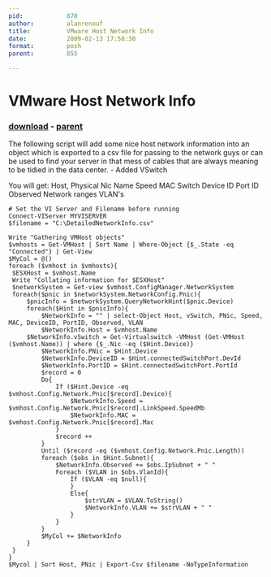 ```yaml
---
pid:            870
author:         alanrenouf
title:          VMware Host Network Info
date:           2009-02-13 17:58:30
format:         posh
parent:         855

---
```


# VMware Host Network Info

### [download](Scripts\870.ps1) - [parent](Scripts\855.md)

The following script will add some nice host network information into an object which is exported to a csv file for passing to the network guys or can be used to find your server in that mess of cables that are always meaning to be tidied in the data center. - Added VSwitch

You will get:
Host,
Physical Nic Name
Speed
MAC
Switch Device ID
Port ID
Observed Network ranges
VLAN's

```posh
# Set the VI Server and Filename before running
Connect-VIServer MYVISERVER
$filename = "C:\DetailedNetworkInfo.csv"

Write "Gathering VMHost objects"
$vmhosts = Get-VMHost | Sort Name | Where-Object {$_.State -eq "Connected"} | Get-View
$MyCol = @()
foreach ($vmhost in $vmhosts){
 $ESXHost = $vmhost.Name
 Write "Collating information for $ESXHost"
 $networkSystem = Get-view $vmhost.ConfigManager.NetworkSystem
 foreach($pnic in $networkSystem.NetworkConfig.Pnic){
     $pnicInfo = $networkSystem.QueryNetworkHint($pnic.Device)
     foreach($Hint in $pnicInfo){
         $NetworkInfo = "" | select-Object Host, vSwitch, PNic, Speed, MAC, DeviceID, PortID, Observed, VLAN
         $NetworkInfo.Host = $vmhost.Name
	 $NetworkInfo.vSwitch = Get-Virtualswitch -VMHost (Get-VMHost ($vmhost.Name)) | where {$_.Nic -eq ($Hint.Device)}
         $NetworkInfo.PNic = $Hint.Device
         $NetworkInfo.DeviceID = $Hint.connectedSwitchPort.DevId
         $NetworkInfo.PortID = $Hint.connectedSwitchPort.PortId
         $record = 0
         Do{
             If ($Hint.Device -eq $vmhost.Config.Network.Pnic[$record].Device){
                 $NetworkInfo.Speed = $vmhost.Config.Network.Pnic[$record].LinkSpeed.SpeedMb
                 $NetworkInfo.MAC = $vmhost.Config.Network.Pnic[$record].Mac
             }
             $record ++
         }
         Until ($record -eq ($vmhost.Config.Network.Pnic.Length))
         foreach ($obs in $Hint.Subnet){
             $NetworkInfo.Observed += $obs.IpSubnet + " "
             Foreach ($VLAN in $obs.VlanId){
                 If ($VLAN -eq $null){
                 }
                 Else{
                     $strVLAN = $VLAN.ToString()
                     $NetworkInfo.VLAN += $strVLAN + " "
                 }
             }
         }
         $MyCol += $NetworkInfo
     }
 }
}
$Mycol | Sort Host, PNic | Export-Csv $filename -NoTypeInformation
```
